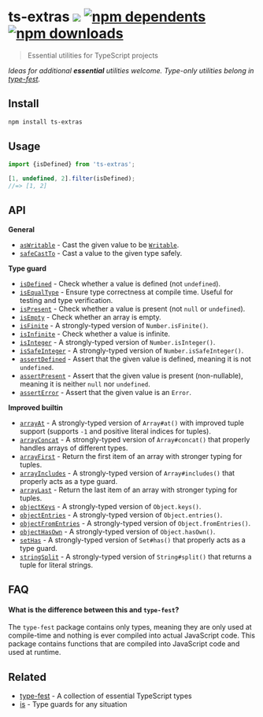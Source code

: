 # ts-extras [![](https://img.shields.io/badge/unicorn-approved-ff69b4.svg)](https://giphy.com/gifs/illustration-rainbow-unicorn-26AHG5KGFxSkUWw1i) [![npm dependents](https://badgen.net/npm/dependents/ts-extras)](https://www.npmjs.com/package/ts-extras?activeTab=dependents) [![npm downloads](https://badgen.net/npm/dt/ts-extras)](https://www.npmjs.com/package/ts-extras)

> Essential utilities for TypeScript projects

*Ideas for additional **essential** utilities welcome. Type-only utilities belong in [type-fest](https://github.com/sindresorhus/type-fest).*

## Install

```sh
npm install ts-extras
```

## Usage

```js
import {isDefined} from 'ts-extras';

[1, undefined, 2].filter(isDefined);
//=> [1, 2]
```

## API

**General**

- [`asWritable`](source/as-writable.ts) - Cast the given value to be [`Writable`](https://github.com/sindresorhus/type-fest/blob/main/source/writable.d.ts).
- [`safeCastTo`](source/safe-cast-to.ts) - Cast a value to the given type safely.

**Type guard**

- [`isDefined`](source/is-defined.ts) - Check whether a value is defined (not `undefined`).
- [`isEqualType`](source/is-equal-type.ts) - Ensure type correctness at compile time. Useful for testing and type verification.
- [`isPresent`](source/is-present.ts) - Check whether a value is present (not `null` or `undefined`).
- [`isEmpty`](source/is-empty.ts) - Check whether an array is empty.
- [`isFinite`](source/is-finite.ts) - A strongly-typed version of `Number.isFinite()`.
- [`isInfinite`](source/is-infinite.ts) - Check whether a value is infinite.
- [`isInteger`](source/is-integer.ts) - A strongly-typed version of `Number.isInteger()`.
- [`isSafeInteger`](source/is-safe-integer.ts) - A strongly-typed version of `Number.isSafeInteger()`.
- [`assertDefined`](source/assert-defined.ts) - Assert that the given value is defined, meaning it is not `undefined`.
- [`assertPresent`](source/assert-present.ts) - Assert that the given value is present (non-nullable), meaning it is neither `null` nor `undefined`.
- [`assertError`](source/assert-error.ts) - Assert that the given value is an `Error`.

**Improved builtin**

- [`arrayAt`](source/array-at.ts) - A strongly-typed version of `Array#at()` with improved tuple support (supports `-1` and positive literal indices for tuples).
- [`arrayConcat`](source/array-concat.ts) - A strongly-typed version of `Array#concat()` that properly handles arrays of different types.
- [`arrayFirst`](source/array-first.ts) - Return the first item of an array with stronger typing for tuples.
- [`arrayIncludes`](source/array-includes.ts) - A strongly-typed version of `Array#includes()` that properly acts as a type guard.
- [`arrayLast`](source/array-last.ts) - Return the last item of an array with stronger typing for tuples.
- [`objectKeys`](source/object-keys.ts) - A strongly-typed version of `Object.keys()`.
- [`objectEntries`](source/object-entries.ts) - A strongly-typed version of `Object.entries()`.
- [`objectFromEntries`](source/object-from-entries.ts) - A strongly-typed version of `Object.fromEntries()`.
- [`objectHasOwn`](source/object-has-own.ts) - A strongly-typed version of `Object.hasOwn()`.
- [`setHas`](source/set-has.ts) - A strongly-typed version of `Set#has()` that properly acts as a type guard.
- [`stringSplit`](source/string-split.ts) - A strongly-typed version of `String#split()` that returns a tuple for literal strings.

## FAQ

#### What is the difference between this and `type-fest`?

The `type-fest` package contains only types, meaning they are only used at compile-time and nothing is ever compiled into actual JavaScript code. This package contains functions that are compiled into JavaScript code and used at runtime.

## Related

- [type-fest](https://github.com/sindresorhus/type-fest) - A collection of essential TypeScript types
- [is](https://github.com/sindresorhus/is) - Type guards for any situation
